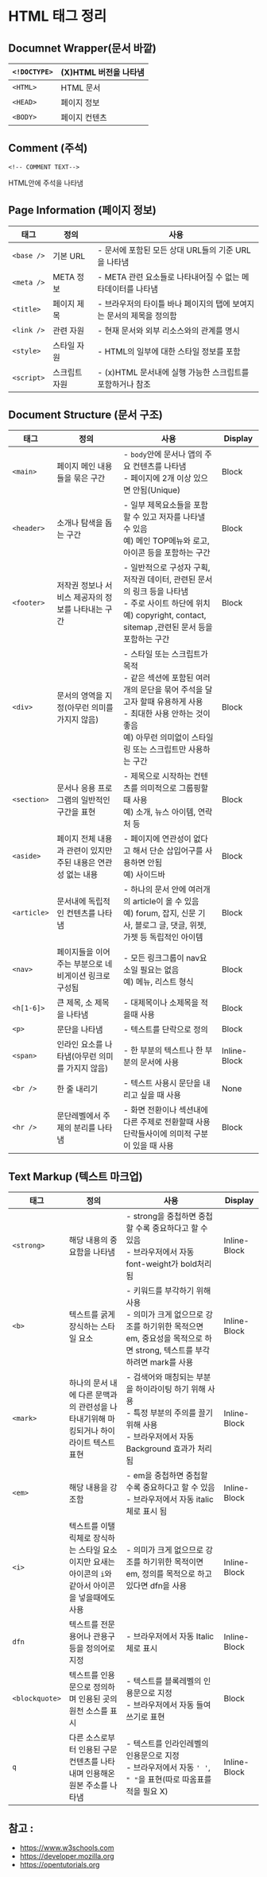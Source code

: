 # HTML 태그 정리

## Documnet Wrapper(문서 바깥)

| **`<!DOCTYPE>`** | **(X)HTML 버전을 나타냄** |
| ---------------- | ------------------- |
| `<HTML>`         | HTML 문서             |
| `<HEAD>`         | 페이지 정보              |
| `<BODY>`         | 페이지 컨텐츠             |

## Comment (주석)

`<!-- COMMENT TEXT-->` 

HTML안에 주석을 나타냄


## Page Information (페이지 정보)

| **태그**     | **정의**  | **사용**                                  |
| ---------- | ------- | --------------------------------------- |
| `<base />` | 기본 URL  | - 문서에 포함된 모든 상대 URL들의 기준 URL을 나타냄       |
| `<meta />` | META 정보 | - META 관련 요소들로 나타내어질 수 없는 메타데이터를 나타냄    |
| `<title>`  | 페이지 제목  | - 브라우저의 타이틀 바나 페이지의 탭에 보여지는 문서의 제목을 정의함 |
| `<link />` | 관련 자원   | - 현재 문서와 외부 리소스와의 관계를 명시                |
| `<style>`  | 스타일 자원  | - HTML의 일부에 대한 스타일 정보를 포함               |
| `<script>` | 스크립트 자원 | - (x)HTML 문서내에 실행 가능한 스크립트를 포함하거나 참조    |

## Document Structure (문서 구조)

| **태그**      | **정의**                              | **사용**                                   | **Display**  |
| ----------- | ----------------------------------- | ---------------------------------------- | ------------ |
| `<main>`    | 페이지 메인 내용들을 묶은 구간                   | - `body`안에 문서나 앱의 주요 컨텐츠를 나타냄<br />- 페이지에 2개 이상 있으면 안됨(Unique) | Block        |
| `<header>`  | 소개나 탐색을 돕는 구간                       | - 일부 제목요소들을 포함할 수 있고 저자를 나타낼 수 있음<br />예) 메인 TOP메뉴와 로고, 아이콘 등을 포함하는 구간 | Block        |
| `<footer>`  | 저작권 정보나 서비스 제공자의 정보를 나타내는 구간        | - 일반적으로 구성자 구획, 저작권 데이터, 관련된 문서의 링크 등을 나타냄<br />- 주로 사이트 하단에 위치<br />예) copyright, contact, sitemap ,관련된 문서 등을 포함하는 구간 | Block        |
| `<div>`     | 문서의 영역을 지정(아무런 의미를 가지지 않음)          | - 스타일 또는 스크립트가 목적 <br />- 같은 섹션에 포함된 여러개의 문단을 묶어 주석을 달고자 할때 유용하게 사용<br />- 최대한 사용 안하는 것이 좋음<br />예) 아무런 의미없이 스타일링 또는 스크립트만 사용하는 구간 | Block        |
| `<section>` | 문서나 응용 프로그램의 일반적인 구간을 표현            | - 제목으로 시작하는 컨텐츠를 의미적으로 그룹핑할때 사용<br />예) 소개, 뉴스 아이템, 연락처 등 | Block        |
| `<aside>`   | 페이지 전체 내용과 관련이 있지만 주된 내용은 연관성 없는 내용 | - 페이지에 연관성이 없다고 해서 단순 삽입어구를 사용하면 안됨<br />예) 사이드바 | Block        |
| `<article>` | 문서내에 독립적인 컨텐츠를 나타냄                  | - 하나의 문서 안에 여러개의 article이 올 수 있음<br />예) forum, 잡지, 신문 기사, 블로그 글, 댓글, 위젯, 가젯 등 독립적인 아이템 | Block        |
| `<nav>`     | 페이지들을 이어주는 부분으로 네비게이션 링크로 구성됨       | - 모든 링크그룹이 nav요소일 필요는 없음<br />예) 메뉴, 리스트 형식 | Block        |
| `<h[1-6]>`  | 큰 제목, 소 제목을 나타냄                     | - 대제목이나 소제목을 적을때 사용                      | Block        |
| `<p>`       | 문단을 나타냄                             | - 텍스트를 단락으로 정의                           | Block        |
| `<span>`    | 인라인 요소를 나타냄(아무런 의미를 가지지 않음)         | - 한 부분의 텍스트나 한 부분의 문서에 사용                | Inline-Block |
| `<br />`    | 한 줄 내리기                             | - 텍스트 사용시 문단을 내리고 싶을 때 사용                | None         |
| `<hr />`    | 문단레벨에서 주제의 분리를 나타냄                  | - 화면 전환이나 섹션내에 다른 주제로 전환할때 사용<br />단락들사이에 의미적 구분이 있을 때 사용 | Block        |

## Text Markup (텍스트 마크업)

| **태그**         | **정의**                                   | **사용**                                   | **Display**  |
| -------------- | ---------------------------------------- | ---------------------------------------- | ------------ |
| `<strong>`     | 해당 내용의 중요함을 나타냄                          | - strong을 중첩하면 중첩할 수록 중요하다고 할 수 있음<br />- 브라우저에서 자동 font-weight가 bold처리 됨 | Inline-Block |
| `<b>`          | 텍스트를 굵게 장식하는 스타일 요소                      | - 키워드를 부각하기 위해 사용<br />- 의미가 크게 없으므로 강조를 하기위한 목적으면 em, 중요성을 목적으로 하면 strong, 텍스트를 부각하려면 mark를 사용 | Inline-Block |
| `<mark>`       | 하나의 문서 내에 다른 문맥과의 관련성을 나타내기위해 마킹되거나 하이라이트 텍스트 표현 | - 검색어와 매칭되는 부분을 하이라이팅 하기 위해 사용<br />- 특정 부분의 주의를 끌기 위해 사용<br />- 브라우저에서 자동 Background 효과가 처리 됨 | Inline-Block |
| `<em>`         | 해당 내용을 강조함                               | - em을 중첩하면 중첩할 수록 중요하다고 할 수 있음<br />- 브라우저에서 자동 italic체로 표시 됨 | Inline-Block |
| `<i>`          | 텍스트를 이탤릭체로 장식하는 스타일 요소이지만 요새는 아이콘의 `i`와 같아서 아이콘을 넣을때에도 사용 | - 의미가 크게 없으므로 강조를 하기위한 목적이면 em, 정의를 목적으로 하고 있다면 dfn을 사용 | Inline-Block |
| `dfn`          | 텍스트를 전문용어나 관용구등을 정의어로 지정                 | - 브라우저에서 자동 Italic체로 표시                  | Inline-Block |
| `<blockquote>` | 텍스트를 인용문으로 정의하며 인용된 곳의 원천 소스를 표시         | - 텍스트를 블록레벨의 인용문으로 지정<br />- 브라우저에서 자동 들여쓰기로 표현 | Block        |
| `q`            | 다른 소스로부터 인용된 구문컨텐츠를 나타내며 인용해온 원본 주소를 나타냄 | - 텍스트를 인라인레벨의 인용문으로 지정<br />- 브라우저에서 자동 `' '`, `" "`을 표현(따로 따옴표를 적을 필요 X) | Inline-Block |




## 참고 :

- https://www.w3schools.com
- https://developer.mozilla.org
- https://opentutorials.org

